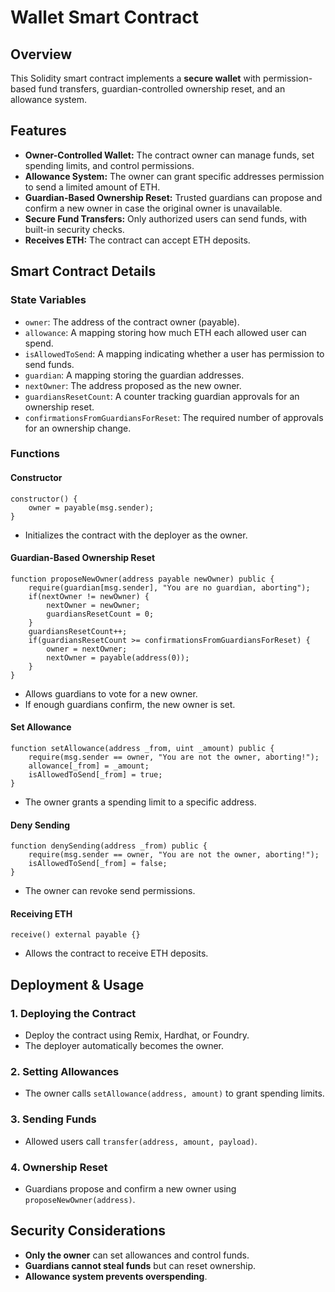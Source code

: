 # Wallet Smart Contract

## Overview

This Solidity smart contract implements a **secure wallet** with permission-based fund transfers, guardian-controlled ownership reset, and an allowance system.

## Features

- **Owner-Controlled Wallet:** The contract owner can manage funds, set spending limits, and control permissions.
- **Allowance System:** The owner can grant specific addresses permission to send a limited amount of ETH.
- **Guardian-Based Ownership Reset:** Trusted guardians can propose and confirm a new owner in case the original owner is unavailable.
- **Secure Fund Transfers:** Only authorized users can send funds, with built-in security checks.
- **Receives ETH:** The contract can accept ETH deposits.

## Smart Contract Details

### State Variables

- `owner`: The address of the contract owner (payable).
- `allowance`: A mapping storing how much ETH each allowed user can spend.
- `isAllowedToSend`: A mapping indicating whether a user has permission to send funds.
- `guardian`: A mapping storing the guardian addresses.
- `nextOwner`: The address proposed as the new owner.
- `guardiansResetCount`: A counter tracking guardian approvals for an ownership reset.
- `confirmationsFromGuardiansForReset`: The required number of approvals for an ownership change.

### Functions

#### **Constructor**

```solidity
constructor() {
    owner = payable(msg.sender);
}
```

- Initializes the contract with the deployer as the owner.

#### **Guardian-Based Ownership Reset**

```solidity
function proposeNewOwner(address payable newOwner) public {
    require(guardian[msg.sender], "You are no guardian, aborting");
    if(nextOwner != newOwner) {
        nextOwner = newOwner;
        guardiansResetCount = 0;
    }
    guardiansResetCount++;
    if(guardiansResetCount >= confirmationsFromGuardiansForReset) {
        owner = nextOwner;
        nextOwner = payable(address(0));
    }
}
```

- Allows guardians to vote for a new owner.
- If enough guardians confirm, the new owner is set.

#### **Set Allowance**

```solidity
function setAllowance(address _from, uint _amount) public {
    require(msg.sender == owner, "You are not the owner, aborting!");
    allowance[_from] = _amount;
    isAllowedToSend[_from] = true;
}
```

- The owner grants a spending limit to a specific address.

#### **Deny Sending**

```solidity
function denySending(address _from) public {
    require(msg.sender == owner, "You are not the owner, aborting!");
    isAllowedToSend[_from] = false;
}
```

- The owner can revoke send permissions.

#### **Receiving ETH**

```solidity
receive() external payable {}
```

- Allows the contract to receive ETH deposits.

## Deployment & Usage

### **1. Deploying the Contract**

- Deploy the contract using Remix, Hardhat, or Foundry.
- The deployer automatically becomes the owner.

### **2. Setting Allowances**

- The owner calls `setAllowance(address, amount)` to grant spending limits.

### **3. Sending Funds**

- Allowed users call `transfer(address, amount, payload)`.

### **4. Ownership Reset**

- Guardians propose and confirm a new owner using `proposeNewOwner(address)`.

## Security Considerations

- **Only the owner** can set allowances and control funds.
- **Guardians cannot steal funds** but can reset ownership.
- **Allowance system prevents overspending**.

